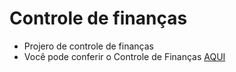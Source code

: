 # Controle de finanças
* Projero de controle de finanças 
* Você pode conferir o Controle de Finanças [AQUI](https://luccasals.github.io/Controle-de-financas/#)
